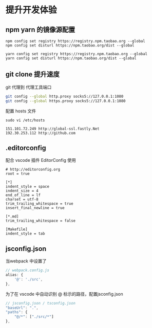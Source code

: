 # 提升开发体验



## npm yarn 的镜像源配置

```shell
npm config set registry https://registry.npm.taobao.org --global
npm config set disturl https://npm.taobao.org/dist --global

yarn config set registry https://registry.npm.taobao.org --global
yarn config set disturl https://npm.taobao.org/dist --global
```



## git clone 提升速度

git 代理到 代理工具端口

```bash
git config --global http.proxy socks5://127.0.0.1:1080
git config --global https.proxy socks5://127.0.0.1:1080
```

配置 hosts 文件

```shell
sudo vi /etc/hosts
```

```shell
151.101.72.249 http://global-ssl.fastly.Net
192.30.253.112 http://github.com
```



## .editorconfig

配合 vscode 插件 EditorConfig 使用

```
# http://editorconfig.org
root = true

[*]
indent_style = space
indent_size = 4
end_of_line = lf
charset = utf-8
trim_trailing_whitespace = true
insert_final_newline = true

[*.md]
trim_trailing_whitespace = false

[Makefile]
indent_style = tab
```



## jsconfig.json

当webpack 中设置了

```javascript
// webpack.config.js
alias: {
	'@': './src',
},
```

为了在 vscode 中自动识别 @ 标示的路径，配置jsconfig.json

```javascript
// jsconfig.json / tsconfig.json
"baseUrl": ".",
"paths": {
	"@/*": ["./src/*"]
},
```

